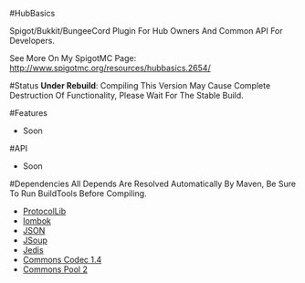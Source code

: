 #HubBasics

Spigot/Bukkit/BungeeCord Plugin For Hub Owners And Common API For Developers.

See More On My SpigotMC Page:
http://www.spigotmc.org/resources/hubbasics.2654/

#Status
**Under Rebuild**: Compiling This Version May Cause Complete Destruction Of Functionality, Please Wait For The Stable Build.

#Features
- Soon 

#API
- Soon

#Dependencies
All Depends Are Resolved Automatically By Maven, Be Sure To Run BuildTools Before Compiling.
- [ProtocolLib](https://www.spigotmc.org/resources/protocollib.1997/)
- [lombok](https://projectlombok.org/)
- [JSON](http://www.json.org/java/)
- [JSoup](http://jsoup.org)
- [Jedis](https://github.com/xetorthio/jedis)
- [Commons Codec 1.4](https://commons.apache.org/proper/commons-codec/)
- [Commons Pool 2](http://commons.apache.org/proper/commons-pool/download_pool.cgi)